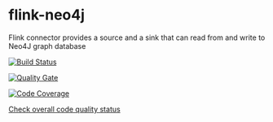 # flink-neo4j

Flink connector provides a source and a sink that can read from and write to Neo4J graph database

[![Build Status](https://travis-ci.org/albertodelazzari/flink-neo4j.svg?branch=master)](https://travis-ci.org/albertodelazzari/flink-neo4j)

[![Quality Gate](https://sonarqube.com/api/badges/gate?key=it.neo4j%3Aflink-connector)](https://sonarqube.com/api/badges/gate?key=it.neo4j%3Aflink-connector)

[![Code Coverage](https://sonarqube.com/api/badges/measure?key=it.neo4j%3Aflink-connector&metric=coverage)](https://sonarqube.com/api/badges/measure?key=it.neo4j%3Aflink-connector&metric=coverage)

[Check overall code quality status](https://sonarqube.com/dashboard/index?id=it.neo4j%3Aflink-connector)



